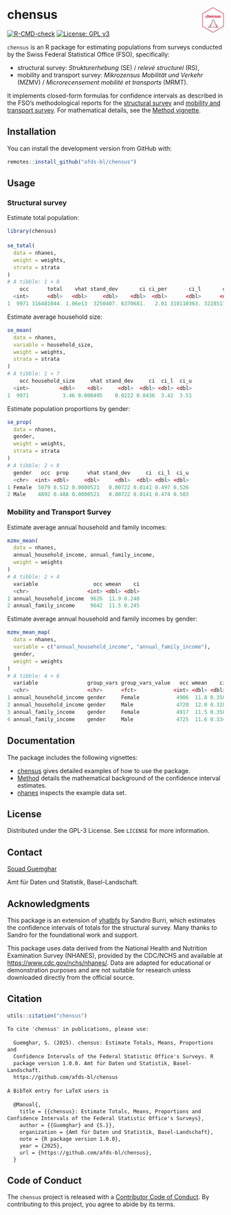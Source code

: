 <!-- README.md is generated from README.Rmd. Please edit that file -->

# chensus <img src="man/figures/logo.png" align="right" width="10%" />

[![R-CMD-check](https://github.com/afds-bl/chensus/actions/workflows/R-CMD-check.yaml/badge.svg)](https://github.com/afds-bl/chensus/actions/workflows/R-CMD-check.yaml)
[![License: GPL
v3](https://img.shields.io/badge/license-GPL--3-blue.svg)](https://www.gnu.org/licenses/gpl-3.0.en.html)

`chensus` is an R package for estimating populations from surveys
conducted by the Swiss Federal Statistical Office (FSO), specifically:

- structural survey: *Strukturerhebung* (SE) / *relevé structurel* (RS),
- mobility and transport survey: *Mikrozensus Mobilität und Verkehr*
  (MZMV) / *Microrecensement mobilité et transports* (MRMT).

It implements closed-form formulas for confidence intervals as described
in the FSO’s methodological reports for the [structural
survey](https://www.bfs.admin.ch/bfs/en/home/services/research/methodological-reports.assetdetail.11187024.html)
and [mobility and transport
survey](https://www.bfs.admin.ch/bfs/fr/home/statistiques/mobilite-transports/enquetes/mzmv.assetdetail.24266729.html).
For mathematical details, see the [Method
vignette](articles/Method.html).

## Installation

You can install the development version from GitHub with:

``` r
remotes::install_github("afds-bl/chensus")
```

## Usage

### Structural survey

Estimate total population:

``` r
library(chensus)

se_total(
  data = nhanes,
  weight = weights,
  strata = strata
)
# A tibble: 1 × 8
    occ      total    vhat stand_dev       ci ci_per       ci_l       ci_u
  <int>      <dbl>   <dbl>     <dbl>    <dbl>  <dbl>      <dbl>      <dbl>
1  9971 316481044. 1.06e13  3250407. 6370681.   2.01 310110363. 322851725.
```

Estimate average household size:

``` r
se_mean(
  data = nhanes,
  variable = household_size,
  weight = weights,
  strata = strata
)
# A tibble: 1 × 7
    occ household_size     vhat stand_dev     ci  ci_l  ci_u
  <int>          <dbl>    <dbl>     <dbl>  <dbl> <dbl> <dbl>
1  9971           3.46 0.000495    0.0222 0.0436  3.42  3.51
```

Estimate population proportions by gender:

``` r
se_prop(
  data = nhanes,
  gender,
  weight = weights,
  strata = strata
)
# A tibble: 2 × 8
  gender   occ  prop      vhat stand_dev     ci  ci_l  ci_u
  <chr>  <int> <dbl>     <dbl>     <dbl>  <dbl> <dbl> <dbl>
1 Female  5079 0.512 0.0000521   0.00722 0.0141 0.497 0.526
2 Male    4892 0.488 0.0000521   0.00722 0.0141 0.474 0.503
```

### Mobility and Transport Survey

Estimate average annual household and family incomes:

``` r
mzmv_mean(
  data = nhanes,
  annual_household_income, annual_family_income,
  weight = weights
)
# A tibble: 2 × 4
  variable                  occ wmean    ci
  <chr>                   <int> <dbl> <dbl>
1 annual_household_income  9626  11.9 0.240
2 annual_family_income     9642  11.5 0.245
```

Estimate average annual household and family incomes by gender:

``` r
mzmv_mean_map(
  data = nhanes,
  variable = c("annual_household_income", "annual_family_income"),
  gender,
  weight = weights
)
# A tibble: 4 × 6
  variable                group_vars group_vars_value   occ wmean    ci
  <chr>                   <chr>      <fct>            <int> <dbl> <dbl>
1 annual_household_income gender     Female            4906  11.8 0.350
2 annual_household_income gender     Male              4720  12.0 0.328
3 annual_family_income    gender     Female            4917  11.5 0.358
4 annual_family_income    gender     Male              4725  11.6 0.334
```

## Documentation

The package includes the following vignettes:

- [chensus](articles/chensus.html) gives detailed examples of how to use
  the package.
- [Method](articles/Method.html) details the mathematical background of
  the confidence interval estimates.
- [nhanes](articles/nhanes.html) inspects the example data set.

## License

Distributed under the GPL-3 License. See `LICENSE` for more information.

## Contact

[Souad Guemghar](mailto:souad.guemghar@bl.ch)

Amt für Daten und Statistik, Basel-Landschaft.

## Acknowledgments

This package is an extension of
[vhatbfs](https://github.com/gibonet/vhatbfs) by Sandro Burri, which
estimates the confidence intervals of totals for the structural survey.
Many thanks to Sandro for the foundational work and support.

This package uses data derived from the National Health and Nutrition
Examination Survey (NHANES), provided by the CDC/NCHS and available at
<https://www.cdc.gov/nchs/nhanes/>. Data are adapted for educational or
demonstration purposes and are not suitable for research unless
downloaded directly from the official source.

## Citation

``` r
utils::citation("chensus")
```

    To cite 'chensus' in publications, please use:

      Guemghar, S. (2025). chensus: Estimate Totals, Means, Proportions and
      Confidence Intervals of the Federal Statistic Office's Surveys. R
      package version 1.0.0. Amt für Daten und Statistik, Basel-Landschaft.
      https://github.com/afds-bl/chensus

    A BibTeX entry for LaTeX users is

      @Manual{,
        title = {{chensus}: Estimate Totals, Means, Proportions and Confidence Intervals of the Federal Statistic Office's Surveys},
        author = {{Guemghar} and {S.}},
        organization = {Amt für Daten und Statistik, Basel-Landschaft},
        note = {R package version 1.0.0},
        year = {2025},
        url = {https://github.com/afds-bl/chensus},
      }

## Code of Conduct

The `chensus` project is released with a [Contributor Code of
Conduct](https://contributor-covenant.org/version/2/1/CODE_OF_CONDUCT.html).
By contributing to this project, you agree to abide by its terms.
